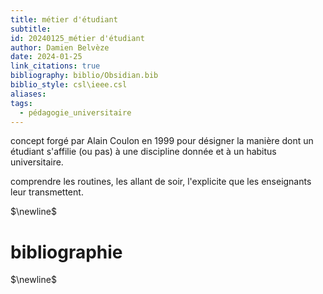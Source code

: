 ```yaml
---
title: métier d'étudiant
subtitle: 
id: 20240125_métier d'étudiant
author: Damien Belvèze
date: 2024-01-25
link_citations: true
bibliography: biblio/Obsidian.bib
biblio_style: csl\ieee.csl
aliases: 
tags:
  - pédagogie_universitaire
---
```

concept forgé par Alain Coulon en 1999 pour désigner la manière dont un étudiant s'affilie (ou pas) à une discipline donnée et à un habitus universitaire. 

comprendre les routines, les allant de soir, l'explicite que les enseignants leur transmettent. 


$\newline$
# bibliographie
$\newline$






